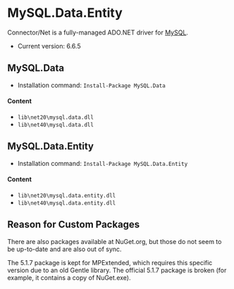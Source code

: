 MySQL.Data.Entity
===

Connector/Net is a fully-managed ADO.NET driver for [MySQL].
  - Current version: 6.6.5

MySQL.Data
---
  - Installation command: ``Install-Package MySQL.Data``

#### Content
  - ``lib\net20\mysql.data.dll``
  - ``lib\net40\mysql.data.dll``


MySQL.Data.Entity
---
  - Installation command: ``Install-Package MySQL.Data.Entity``

#### Content
  - ``lib\net20\mysql.data.entity.dll``
  - ``lib\net40\mysql.data.entity.dll``

Reason for Custom Packages
---
There are also packages available at NuGet.org, but those do not seem to be up-to-date and are also
out of sync. 

The 5.1.7 package is kept for MPExtended, which requires this specific version due to an old Gentle
library. The official 5.1.7 package is broken (for example, it contains a copy of NuGet.exe).

[MySQL]:       http://www.mysql.com/downloads/connector/net/